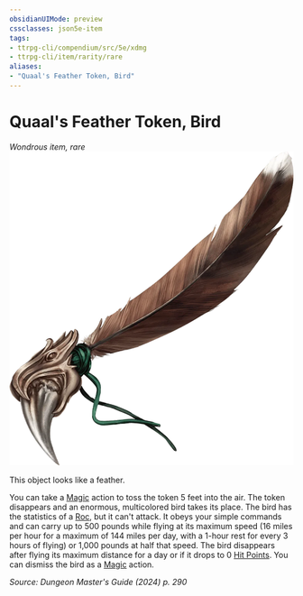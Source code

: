 ```yaml
---
obsidianUIMode: preview
cssclasses: json5e-item
tags:
- ttrpg-cli/compendium/src/5e/xdmg
- ttrpg-cli/item/rarity/rare
aliases: 
- "Quaal's Feather Token, Bird"
---
```

# Quaal's Feather Token, Bird
*Wondrous item, rare*  
![](3-Mechanics/CLI/items/img/quaals-feather-token-bird.webp#right)


This object looks like a feather.

You can take a [Magic](3-Mechanics/CLI/rules/actions.md#Magic) action to toss the token 5 feet into the air. The token disappears and an enormous, multicolored bird takes its place. The bird has the statistics of a [Roc](3-Mechanics/CLI/bestiary/monstrosity/roc-xmm.md), but it can't attack. It obeys your simple commands and can carry up to 500 pounds while flying at its maximum speed (16 miles per hour for a maximum of 144 miles per day, with a 1-hour rest for every 3 hours of flying) or 1,000 pounds at half that speed. The bird disappears after flying its maximum distance for a day or if it drops to 0 [Hit Points](3-Mechanics/CLI/rules/variant-rules/hit-points-xphb.md). You can dismiss the bird as a [Magic](3-Mechanics/CLI/rules/actions.md#Magic) action.

*Source: Dungeon Master's Guide (2024) p. 290*
